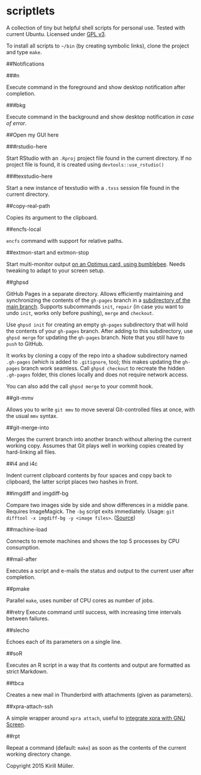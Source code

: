 scriptlets
==========

A collection of tiny but helpful shell scripts for personal use.
Tested with current Ubuntu.
Licensed under [GPL v3](http://www.gnu.org/copyleft/gpl.html).

To install all scripts to `~/bin` (by creating symbolic links), clone the project and type `make`.

##Notifications

###n

Execute command in the foreground and show desktop notification after completion.

###bkg

Execute command in the background and show desktop notification *in case of error*.

##Open my GUI here

###rstudio-here

Start RStudio with an `.Rproj` project file found in the current directory.
If no project file is found, it is created using `devtools::use_rstudio()`

###texstudio-here

Start a new instance of texstudio with a `.txss` session file found in the current directory.

##copy-real-path

Copies its argument to the clipboard.

##encfs-local

`encfs` command with support for relative paths.

##extmon-start and extmon-stop

Start multi-monitor output [on an Optimus card, using bumblebee](http://askubuntu.com/a/303897/30266).  Needs tweaking to adapt to your screen setup.

##ghpsd

GitHub Pages in a separate directory. Allows efficiently maintaining and synchronizing the contents of the `gh-pages` branch in a [subdirectory of the main branch](http://rafeca.com/2012/01/17/automate-your-release-flow/).  Supports subcommands `init`, `repair` (in case you want to undo `init`, works only before pushing), `merge` and `checkout`.

Use `ghpsd init` for creating an empty `gh-pages` subdirectory that will hold the contents of your `gh-pages` branch. After adding to this subdirectory, use `ghpsd merge` for updating the `gh-pages` branch. Note that you still have to `push` to GitHub.

It works by cloning a copy of the repo into a shadow subdirectory named `.gh-pages` (which is added to `.gitignore`, too); this makes updating the `gh-pages` branch work seamless.  Call `ghpsd checkout` to recreate the hidden `.gh-pages` folder, this clones locally and does not require network access.

You can also add the call `ghpsd merge` to your commit hook.

##git-mmv

Allows you to write `git mmv` to move several Git-controlled files at once, with the usual `mmv` syntax.

##git-merge-into

Merges the current branch into another branch without altering the current working copy.  Assumes that Git plays well in working copies created by hard-linking
all files.

##i4 and i4c

Indent current clipboard contents by four spaces and copy back to clipboard, the latter script places two hashes in front.

##imgdiff and imgdiff-bg

Compare two images side by side and show differences in a middle pane. Requires ImageMagick. The `-bg` script exits immediately. Usage: `git difftool -x imgdiff-bg -y <image files>`. ([Source](http://www.akikoskinen.info/image-diffs-with-git))

##machine-load

Connects to remote machines and shows the top 5 processes by CPU consumption.

##mail-after

Executes a script and e-mails the status and output to the current user after completion.

##pmake

Parallel `make`, uses number of CPU cores as number of jobs.

##retry
Execute command until success, with increasing time intervals between failures.

##slecho

Echoes each of its parameters on a single line.

##soR

Executes an R script in a way that its contents and output are formatted as strict Markdown.

##tbca

Creates a new mail in Thunderbird with attachments (given as parameters).

##xpra-attach-ssh

A simple wrapper around `xpra attach`, useful to [integrate xpra with GNU Screen](http://krlmlr.github.io/2013/08/07/integrating-xpra-with-screen/).

##rpt

Repeat a command (default: `make`) as soon as the contents of the current working directory change.


Copyright 2015 Kirill Müller.
